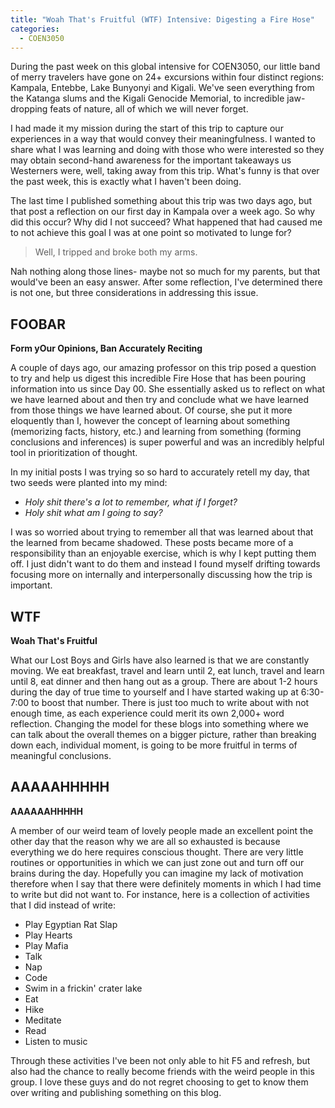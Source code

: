 ```yaml
---
title: "Woah That's Fruitful (WTF) Intensive: Digesting a Fire Hose"
categories:
  - COEN3050
---
```


During the past week on this global intensive for COEN3050, our little
band of merry travelers have gone on 24+ excursions within four distinct
regions: Kampala, Entebbe, Lake Bunyonyi and Kigali. We've seen everything from
the Katanga slums and the Kigali Genocide Memorial, to incredible jaw-dropping
feats of nature, all of which we will never forget.

I had made it my mission during the start of this trip to capture our experiences
in a way that would convey their meaningfulness. I wanted to share what I was
learning and doing with those who were interested so they may obtain second-hand
awareness for the important takeaways us Westerners were, well, taking away from
this trip. What's funny is that over the past week, this is exactly what I haven't
been doing.

The last time I published something about this trip was two days ago, but that
post a reflection on our first day in Kampala over a week ago. So why did this
occur? Why did I not succeed? What happened that had caused me to not achieve
this goal I was at one point so motivated to lunge for?

> Well, I tripped and broke both my arms.

Nah nothing along those lines- maybe not so much for my parents, but that would've
been an easy answer. After some reflection, I've determined there is not one, but
three considerations in addressing this issue.

## FOOBAR

**Form yOur Opinions, Ban Accurately Reciting**

A couple of days ago, our amazing professor on this trip posed a question to
try and help us digest this incredible Fire Hose that has been pouring information
into us since Day 00. She essentially asked us to reflect on what we have learned
about and then try and conclude what we have learned from those things we have
learned about. Of course, she put it more eloquently than I, however the concept
of learning about something (memorizing facts, history, etc.) and learning
from something (forming conclusions and inferences) is super powerful and
was an incredibly helpful tool in prioritization of thought.

In my initial posts I was trying so so hard to accurately retell my day, that
two seeds were planted into my mind:

* *Holy shit there's a lot to remember, what if I forget?*
* *Holy shit what am I going to say?*

I was so worried about trying to remember all that was learned about that the
learned from became shadowed. These posts became more of a responsibility than
an enjoyable exercise, which is why I kept putting them off. I just didn't want
to do them and instead I found myself drifting towards focusing more on internally
and interpersonally discussing how the trip is important.

## WTF

**Woah That's Fruitful**

What our Lost Boys and Girls have also learned is that we are constantly moving.
We eat breakfast, travel and learn until 2, eat lunch, travel and learn until
8, eat dinner and then hang out as a group. There are about 1-2 hours during the
day of true time to yourself and I have started waking up at 6:30-7:00 to boost
that number. There is just too much to write about with not enough time, as each
experience could merit its own 2,000+ word reflection. Changing the model for
these blogs into something where we can talk about the overall themes on a bigger
picture, rather than breaking down each, individual moment, is going to be more
fruitful in terms of meaningful conclusions.

## AAAAAHHHHH

**AAAAAAHHHHH**

A member of our weird team of lovely people made an excellent point the other
day that the reason why we are all so exhausted is because everything we do
here requires conscious thought. There are very little routines or opportunities
in which we can just zone out and turn off our brains during the day. Hopefully
you can imagine my lack of motivation therefore when I say that there were
definitely moments in which I had time to write but did not want to. For instance,
here is a collection of activities that I did instead of write:

* Play Egyptian Rat Slap
* Play Hearts
* Play Mafia
* Talk
* Nap
* Code
* Swim in a frickin' crater lake
* Eat
* Hike
* Meditate
* Read
* Listen to music

Through these activities I've been not only able to hit F5 and refresh, but also
had the chance to really become friends with the weird people in this group. I
love these guys and do not regret choosing to get to know them over writing and
publishing something on this blog.
